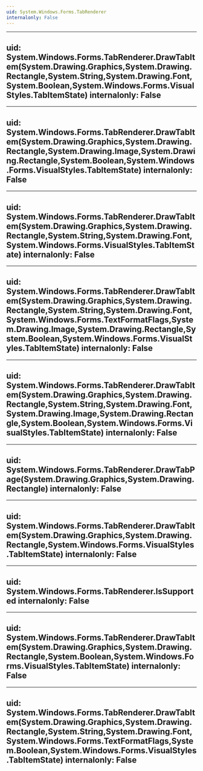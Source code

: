 ```yaml
---
uid: System.Windows.Forms.TabRenderer
internalonly: False
---
```


---
uid: System.Windows.Forms.TabRenderer.DrawTabItem(System.Drawing.Graphics,System.Drawing.Rectangle,System.String,System.Drawing.Font,System.Boolean,System.Windows.Forms.VisualStyles.TabItemState)
internalonly: False
---

---
uid: System.Windows.Forms.TabRenderer.DrawTabItem(System.Drawing.Graphics,System.Drawing.Rectangle,System.Drawing.Image,System.Drawing.Rectangle,System.Boolean,System.Windows.Forms.VisualStyles.TabItemState)
internalonly: False
---

---
uid: System.Windows.Forms.TabRenderer.DrawTabItem(System.Drawing.Graphics,System.Drawing.Rectangle,System.String,System.Drawing.Font,System.Windows.Forms.VisualStyles.TabItemState)
internalonly: False
---

---
uid: System.Windows.Forms.TabRenderer.DrawTabItem(System.Drawing.Graphics,System.Drawing.Rectangle,System.String,System.Drawing.Font,System.Windows.Forms.TextFormatFlags,System.Drawing.Image,System.Drawing.Rectangle,System.Boolean,System.Windows.Forms.VisualStyles.TabItemState)
internalonly: False
---

---
uid: System.Windows.Forms.TabRenderer.DrawTabItem(System.Drawing.Graphics,System.Drawing.Rectangle,System.String,System.Drawing.Font,System.Drawing.Image,System.Drawing.Rectangle,System.Boolean,System.Windows.Forms.VisualStyles.TabItemState)
internalonly: False
---

---
uid: System.Windows.Forms.TabRenderer.DrawTabPage(System.Drawing.Graphics,System.Drawing.Rectangle)
internalonly: False
---

---
uid: System.Windows.Forms.TabRenderer.DrawTabItem(System.Drawing.Graphics,System.Drawing.Rectangle,System.Windows.Forms.VisualStyles.TabItemState)
internalonly: False
---

---
uid: System.Windows.Forms.TabRenderer.IsSupported
internalonly: False
---

---
uid: System.Windows.Forms.TabRenderer.DrawTabItem(System.Drawing.Graphics,System.Drawing.Rectangle,System.Boolean,System.Windows.Forms.VisualStyles.TabItemState)
internalonly: False
---

---
uid: System.Windows.Forms.TabRenderer.DrawTabItem(System.Drawing.Graphics,System.Drawing.Rectangle,System.String,System.Drawing.Font,System.Windows.Forms.TextFormatFlags,System.Boolean,System.Windows.Forms.VisualStyles.TabItemState)
internalonly: False
---
